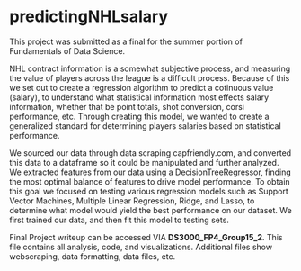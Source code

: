 # predictingNHLsalary

This project was submitted as a final for the summer portion of Fundamentals of Data Science.

NHL contract information is a somewhat subjective process, and measuring the value of players across the league is a difficult process. 
Because of this we set out to create a regression algorithm to predict a cotinuous value (salary), to understand what statistical information 
most effects salary information, whether that be point totals, shot conversion, corsi performance, etc. Through creating this model, 
we wanted to create a generalized standard for determining players salaries based on statistical performance.

We sourced our data through data scraping capfriendly.com, and converted this data to a dataframe so it could be manipulated and further analyzed. 
We extracted features from our data using a DecisionTreeRegressor, finding the most optimal balance of features to drive model performance.
To obtain this goal we focused on testing various regression models such as Support Vector Machines, Multiple Linear Regression, Ridge, and Lasso, 
to determine what model would yield the best performance on our dataset. We first trained our data, and then fit this model to testing sets.

Final Project writeup can be accessed VIA <b>DS3000_FP4_Group15_2</b>.
This file contains all analysis, code, and visualizations.
Additional files show webscraping, data formatting, data files, etc.
